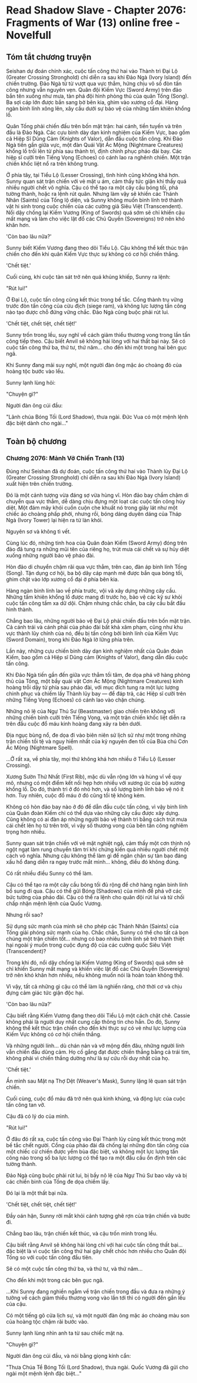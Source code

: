 # Read Shadow Slave - Chapter 2076: Fragments of War (13) online free - Novelfull

## Tóm tắt chương truyện

Seishan dự đoán chính xác, cuộc tấn công thứ hai vào Thành trì Đại Lộ (Greater Crossing Stronghold) chỉ diễn ra sau khi Đảo Ngà (Ivory Island) đến chiến trường. Đảo Ngà từ từ vượt qua vực thẳm, hứng chịu vô số đòn tấn công nhưng vẫn nguyên vẹn. Quân đội Kiếm Vực (Sword Army) trên đảo bắn tên xuống như mưa, tàn phá đội hình phòng thủ của quân Tống (Song). Ba sợi cáp lớn được bắn sang bờ bên kia, ghim vào xương cổ đại. Hàng ngàn binh lính xông lên, xây cầu dưới sự bảo vệ của những tấm khiên khổng lồ.

Quân Tống phải chiến đấu trên bốn mặt trận: hai cánh, tiền tuyến và trên đầu là Đảo Ngà. Các cựu binh dày dạn kinh nghiệm của Kiếm Vực, bao gồm cả Hiệp Sĩ Dũng Cảm (Knights of Valor), dẫn đầu cuộc tấn công. Khi Đảo Ngà tiến gần giữa vực, một đàn Quái Vật Ác Mộng (Nightmare Creatures) khổng lồ trồi lên từ phía sau thành trì, định chinh phục pháo đài bay. Các hiệp sĩ cưỡi trên Tiếng Vọng (Echoes) có cánh lao ra nghênh chiến. Một trận chiến khốc liệt nổ ra trên không trung.

Ở phía tây, tại Tiểu Lộ (Lesser Crossing), tình hình cũng không khá hơn. Sunny quan sát trận chiến với vẻ mặt u ám, cảm thấy tức giận khi thấy quá nhiều người chết vô nghĩa. Cậu có thể tạo ra một cây cầu bóng tối, phá tường thành, hoặc ra lệnh rút quân. Nhưng làm vậy sẽ khiến các Thánh Nhân (Saints) của Tống lộ diện, và Sunny không muốn binh lính trở thành vật hi sinh trong cuộc chiến của các cường giả Siêu Việt (Transcendent). Nổi dậy chống lại Kiếm Vương (King of Swords) quá sớm sẽ chỉ khiến cậu mất mạng và làm cho việc lật đổ các Chủ Quyền (Sovereigns) trở nên khó khăn hơn.

'Còn bao lâu nữa?'

Sunny biết Kiếm Vương đang theo dõi Tiểu Lộ. Cậu không thể kết thúc trận chiến cho đến khi quân Kiếm Vực thực sự không có cơ hội chiến thắng.

'Chết tiệt.'

Cuối cùng, khi cuộc tàn sát trở nên quá khủng khiếp, Sunny ra lệnh:

"Rút lui!"

Ở Đại Lộ, cuộc tấn công cũng kết thúc trong bế tắc. Cổng thành trụ vững trước đòn tấn công của cừu địch (siege ram), và không lực lượng tấn công nào tạo được chỗ đứng vững chắc. Đảo Ngà cũng buộc phải rút lui.

'Chết tiệt, chết tiệt, chết tiệt!'

Sunny trốn trong lều, suy nghĩ về cách giảm thiểu thương vong trong lần tấn công tiếp theo. Cậu biết Anvil sẽ không hài lòng với hai thất bại này. Sẽ có cuộc tấn công thứ ba, thứ tư, thứ năm... cho đến khi một trong hai bên gục ngã.

Khi Sunny đang mải suy nghĩ, một người đàn ông mặc áo choàng đỏ của hoàng tộc bước vào lều.

Sunny lạnh lùng hỏi:

"Chuyện gì?"

Người đàn ông cúi đầu:

"Lãnh chúa Bóng Tối (Lord Shadow), thưa ngài. Đức Vua có một mệnh lệnh đặc biệt dành cho ngài..."

## Toàn bộ chương

### Chương 2076: Mảnh Vỡ Chiến Tranh (13)

Đúng như Seishan đã dự đoán, cuộc tấn công thứ hai vào Thành lũy Đại Lộ (Greater Crossing Stronghold) chỉ diễn ra sau khi Đảo Ngà (Ivory Island) xuất hiện trên chiến trường.

Đó là một cảnh tượng vừa đáng sợ vừa hùng vĩ. Hòn đảo bay chầm chậm di chuyển qua vực thẳm, dễ dàng chịu đựng một loạt các cuộc tấn công hủy diệt. Một đám mây khói cuồn cuộn che khuất nó trong giây lát như một chiếc áo choàng phấp phới, nhưng rồi, bóng dáng duyên dáng của Tháp Ngà (Ivory Tower) lại hiện ra từ làn khói.

Nguyên sơ và không tì vết.

Cùng lúc đó, những tinh hoa của Quân đoàn Kiếm (Sword Army) đóng trên đảo đã tung ra những mũi tên của riêng họ, trút mưa cái chết và sự hủy diệt xuống những người bảo vệ pháo đài.

Hòn đảo di chuyển chậm rãi qua vực thẳm, trên cao, đàn áp binh lính Tống (Song). Tận dụng cơ hội, ba bộ dây cáp mạnh mẽ được bắn qua bóng tối, ghim chặt vào lớp xương cổ đại ở phía bên kia.

Hàng ngàn binh lính lao về phía trước, vội vã xây dựng những cây cầu. Những tấm khiên khổng lồ được mang đi trước họ, bảo vệ các kỹ sư khỏi cuộc tấn công tầm xa dữ dội. Chậm nhưng chắc chắn, ba cây cầu bắt đầu hình thành.

Chẳng bao lâu, những người bảo vệ Đại Lộ phải chiến đấu trên bốn mặt trận. Cả cánh trái và cánh phải của pháo đài bất khả xâm phạm, cũng như khu vực thành lũy chính của nó, đều bị tấn công bởi binh lính của Kiếm Vực (Sword Domain), trong khi Đảo Ngà lờ lững phía trên.

Lần này, những cựu chiến binh dày dạn kinh nghiệm nhất của Quân đoàn Kiếm, bao gồm cả Hiệp sĩ Dũng cảm (Knights of Valor), đang dẫn đầu cuộc tấn công.

Khi Đảo Ngà tiến gần đến giữa vực thẳm tối tăm, đe dọa phá vỡ hàng phòng thủ của Tống, một bầy quái vật Cơn Ác Mộng (Nightmare Creatures) kinh hoàng trỗi dậy từ phía sau pháo đài, với mục đích tung ra một lực lượng chinh phục và chiếm lấy Thành lũy bay — để đáp trả, các Hiệp sĩ cưỡi trên những Tiếng Vọng (Echoes) có cánh lao vào chặn chúng.

Những nô lệ của Ngự Thú Sư (Beastmaster) giao chiến trên không với những chiến binh cưỡi trên Tiếng Vọng, và một trận chiến khốc liệt diễn ra trên đầu cuộc đổ máu kinh hoàng đang xảy ra bên dưới.

Địa ngục bùng nổ, đe dọa đi vào biên niên sử lịch sử như một trong những trận chiến tồi tệ và nguy hiểm nhất của kỷ nguyên đen tối của Bùa chú Cơn Ác Mộng (Nightmare Spell).

...Ở rất xa, về phía tây, mọi thứ không khá hơn nhiều ở Tiểu Lộ (Lesser Crossing).

Xương Sườn Thứ Nhất (First Rib), mặc dù vẫn rộng lớn và hùng vĩ về quy mô, nhưng có một điểm kết nối hẹp hơn nhiều với xương ức của bộ xương khổng lồ. Do đó, thành trì ở đó nhỏ hơn, và số lượng binh lính bảo vệ nó ít hơn. Tuy nhiên, cuộc đổ máu ở đó cũng tồi tệ không kém.

Không có hòn đảo bay nào ở đó để dẫn đầu cuộc tấn công, vì vậy binh lính của Quân đoàn Kiếm chỉ có thể dựa vào những cây cầu được xây dựng. Cũng không có ai đàn áp những người bảo vệ thành trì bằng cách trút mưa cái chết lên họ từ trên trời, vì vậy số thương vong của bên tấn công nghiêm trọng hơn nhiều.

Sunny quan sát trận chiến với vẻ mặt nghiệt ngã, cảm thấy một cơn thịnh nộ ngột ngạt làm rung chuyển tâm trí khi chứng kiến quá nhiều người chết một cách vô nghĩa. Nhưng cậu không thể làm gì để ngăn chặn sự tàn bạo đáng xấu hổ đang diễn ra ngay trước mắt mình... không, điều đó không đúng.

Có rất nhiều điều Sunny có thể làm.

Cậu có thể tạo ra một cây cầu bóng tối đủ rộng để chở hàng ngàn binh lính bổ sung đi qua. Cậu có thể gửi Bóng (Shadows) của mình để phá vỡ các bức tường của pháo đài. Cậu có thể ra lệnh cho quân đội rút lui và từ chối chấp nhận mệnh lệnh của Quốc Vương.

Nhưng rồi sao?

Sử dụng sức mạnh của mình sẽ cho phép các Thánh Nhân (Saints) của Tống giải phóng sức mạnh của họ. Chắc chắn, Sunny có thể cho tất cả bọn chúng một trận chiến tốt... nhưng có bao nhiêu binh lính sẽ trở thành thiệt hại ngoài ý muốn trong cuộc đụng độ của các cường quốc Siêu Việt (Transcendent)?

Trong khi đó, nổi dậy chống lại Kiếm Vương (King of Swords) quá sớm sẽ chỉ khiến Sunny mất mạng và khiến việc lật đổ các Chủ Quyền (Sovereigns) trở nên khó khăn hơn nhiều, nếu không muốn nói là hoàn toàn không thể.

Vì vậy, tất cả những gì cậu có thể làm là nghiến răng, chờ thời cơ và chịu đựng cảm giác tức giận độc hại.

'Còn bao lâu nữa?'

Cậu biết rằng Kiếm Vương đang theo dõi Tiểu Lộ một cách chặt chẽ. Cassie không phải là người duy nhất cung cấp thông tin cho hắn. Do đó, Sunny không thể kết thúc trận chiến cho đến khi thực sự có vẻ như lực lượng của Kiếm Vực không có cơ hội chiến thắng.

Và những người lính... dù chán nản và vỡ mộng đến đâu, những người lính vẫn chiến đấu dũng cảm. Họ cố gắng đạt được chiến thắng bằng cả trái tim, không phải vì chiến thắng dường như là sự cứu rỗi duy nhất của họ.

'Chết tiệt.'

Ẩn mình sau Mặt nạ Thợ Dệt (Weaver's Mask), Sunny lặng lẽ quan sát trận chiến.

Cuối cùng, cuộc đổ máu đã trở nên quá kinh khủng, và động lực của cuộc tấn công tan vỡ.

Cậu đã có lý do của mình.

"Rút lui!"

Ở đâu đó rất xa, cuộc tấn công vào Đại Thành lũy cũng kết thúc trong một bế tắc chết người. Cổng của pháo đài đã chống lại những đòn tấn công của một chiếc cừ chiến được yểm bùa đặc biệt, và không một lực lượng tấn công nào trong số ba lực lượng có thể tạo ra một đầu cầu ổn định trên các tường thành.

Đảo Ngà cũng buộc phải rút lui, bị bầy nô lệ của Ngự Thú Sư bao vây và bị các chiến binh của Tống đe dọa chiếm lấy.

Đó lại là một thất bại nữa.

'Chết tiệt, chết tiệt, chết tiệt!'

Đầy oán hận, Sunny rời mắt khỏi cảnh tượng ghê rợn của trận chiến và bước đi.

Chẳng bao lâu, trận chiến kết thúc, và cậu trốn mình trong lều.

Cậu biết rằng Anvil sẽ không hài lòng chỉ với hai cuộc tấn công thất bại... đặc biệt là vì cuộc tấn công thứ hai gây chết chóc hơn nhiều cho Quân đội Tống so với cuộc tấn công đầu tiên.

Sẽ có một cuộc tấn công thứ ba, và thứ tư, và thứ năm...

Cho đến khi một trong các bên gục ngã.

...Khi Sunny đang nghiền ngẫm về trận chiến trong đầu và đưa ra những ý tưởng về cách giảm thiểu thương vong vào lần tới thì có người đến gần lều của cậu.

Có một tiếng gõ cửa lịch sự, và một người đàn ông mặc áo choàng màu son của hoàng tộc chậm rãi bước vào.

Sunny lạnh lùng nhìn anh ta từ sau chiếc mặt nạ.

"Chuyện gì?"

Người đàn ông cúi đầu, và nói bằng giọng kính cẩn:

"Thưa Chúa Tể Bóng Tối (Lord Shadow), thưa ngài. Quốc Vương đã gửi cho ngài một mệnh lệnh đặc biệt..."